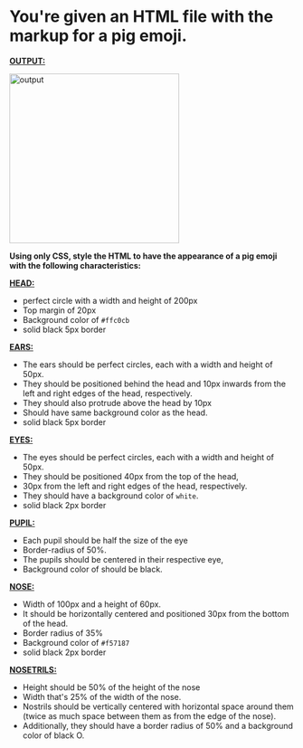 # You're given an HTML file with the markup for a pig emoji.

<ins>**OUTPUT:**</ins>

<img src='https://storage.googleapis.com/acciojob-open-file-collections/pig-emoji.png' alt='output' height='300'/>

**Using only CSS, style the HTML to have the appearance of a pig emoji with the following characteristics:**

<ins>**HEAD:**</ins>
- perfect circle with a width and height of 200px
- Top margin of 20px
- Background color of `#ffc0cb`
- solid black 5px border

<ins>**EARS:**</ins>
- The ears should be perfect circles, each with a width and height of 50px. 
- They should be positioned behind the head and 10px inwards from the left and right edges of the head, respectively. 
- They should also protrude above the head by 10px
- Should have same background color as the head.
- solid black 5px border

<ins>**EYES:**</ins>
- The eyes should be perfect circles, each with a width and height of 50px. 
- They should be positioned 40px from the top of the head, 
- 30px from the left and right edges of the head, respectively. 
- They should have a background color of `white`.
- solid black 2px border

<ins>**PUPIL:**</ins>
- Each pupil should be half the size of the eye 
- Border-radius of 50%. 
- The pupils should be centered in their respective eye, 
- Background color of should be black.

<ins>**NOSE:**</ins>
- Width of 100px and a height of 60px. 
- It should be horizontally centered and positioned 30px from the bottom of the head. 
- Border radius of 35% 
- Background color of `#f57187`
- solid black 2px border

<ins>**NOSETRILS:**</ins>
- Height should be 50% of the height of the nose 
- Width that's 25% of the width of the nose. 
- Nostrils should be vertically centered with horizontal space around them (twice as much space between them as from the edge of the nose). 
- Additionally, they should have a border radius of 50% and a background color of black O.
